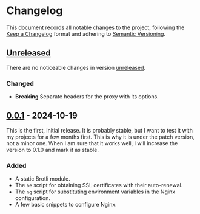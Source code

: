 # Changelog

This document records all notable changes to the project, following the [Keep a Changelog] format and adhering to [Semantic Versioning].

## [Unreleased]

There are no noticeable changes in version [unreleased].

### Changed

- **Breaking** Separate headers for the proxy with its options.

## [0.0.1] - 2024-10-19

This is the first, initial release. It is probably stable, but I want to test it with my projects for a few months first. This is why it is under the patch version, not a minor one. When I am sure that it works well, I will increase the version to 0.1.0 and mark it as stable.

### Added

- A static Brotli module.
- The `ae` script for obtaining SSL certificates with their auto-renewal.
- The `ng` script for substituting environment variables in the Nginx configuration.
- A few basic snippets to configure Nginx.

<!-- Footnotes -->

[Unreleased]: https://github.com/vanyauhalin/docker-nginx/compare/v0.0.1...HEAD/
[0.0.1]: https://github.com/vanyauhalin/docker-nginx/releases/tag/v0.0.1/

[Keep a Changelog]: https://keepachangelog.com/en/1.1.0/
[Semantic Versioning]: https://semver.org/spec/v2.0.0.html
